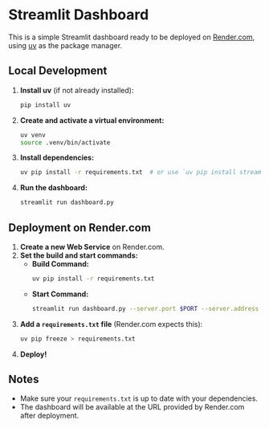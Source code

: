# Streamlit Dashboard

This is a simple Streamlit dashboard ready to be deployed on [Render.com](https://render.com/), using [uv](https://github.com/astral-sh/uv) as the package manager.

## Local Development

1. **Install uv** (if not already installed):
   ```sh
   pip install uv
   ```
2. **Create and activate a virtual environment:**
   ```sh
   uv venv
   source .venv/bin/activate
   ```
3. **Install dependencies:**
   ```sh
   uv pip install -r requirements.txt  # or use `uv pip install streamlit` if you want to add more packages
   ```
4. **Run the dashboard:**
   ```sh
   streamlit run dashboard.py
   ```

## Deployment on Render.com

1. **Create a new Web Service** on Render.com.
2. **Set the build and start commands:**
   - **Build Command:**
     ```sh
     uv pip install -r requirements.txt
     ```
   - **Start Command:**
     ```sh
     streamlit run dashboard.py --server.port $PORT --server.address 0.0.0.0
     ```
3. **Add a `requirements.txt` file** (Render.com expects this):
   ```sh
   uv pip freeze > requirements.txt
   ```
4. **Deploy!**

## Notes
- Make sure your `requirements.txt` is up to date with your dependencies.
- The dashboard will be available at the URL provided by Render.com after deployment.